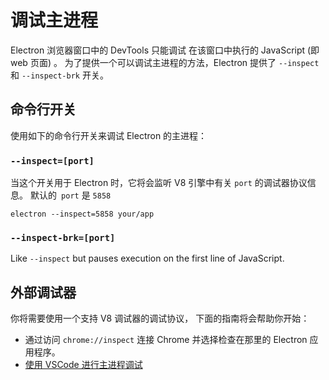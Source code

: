 # 调试主进程

Electron 浏览器窗口中的 DevTools 只能调试 在该窗口中执行的 JavaScript (即 web 页面) 。 为了提供一个可以调试主进程的方法，Electron 提供了 `--inspect` 和 `--inspect-brk` 开关。

## 命令行开关

使用如下的命令行开关来调试 Electron 的主进程：

### `--inspect=[port]`

当这个开关用于 Electron 时，它将会监听 V8 引擎中有关 `port` 的调试器协议信息。 默认的` port` 是 `5858`

```shell
electron --inspect=5858 your/app
```

### `--inspect-brk=[port]`

Like `--inspect` but pauses execution on the first line of JavaScript.

## 外部调试器

你将需要使用一个支持 V8 调试器的调试协议， 下面的指南将会帮助你开始：

- 通过访问 `chrome://inspect` 连接 Chrome 并选择检查在那里的 Electron 应用程序。
- [使用 VSCode 进行主进程调试](debugging-main-process-vscode.md)